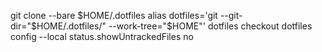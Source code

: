 git clone --bare $HOME/.dotfiles 
alias dotfiles='git --git-dir="$HOME/.dotfiles/" --work-tree="$HOME"' 
dotfiles checkout 
dotfiles config --local status.showUntrackedFiles no
